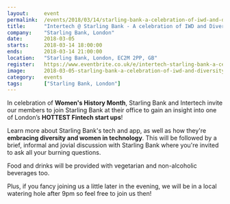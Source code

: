 ```yaml
---
layout: 	event
permalink:	/events/2018/03/14/starling-bank-a-celebration-of-iwd-and-diversity-in-technology-finance
title:		"Intertech @ Starling Bank - A celebration of IWD and Diversity in Technology & Finance"
company:	"Starling Bank, London"
date:		2018-03-05
starts:		2018-03-14 18:00:00
ends: 		2018-03-14 21:00:00
location:	"Starling Bank, London, EC2M 2PP, GB"
register:	https://www.eventbrite.co.uk/e/intertech-starling-bank-a-celebration-of-iwd-and-diversity-in-technology-finance-tickets-43864956265
image: 		2018-03-05-starling-bank-a-celebration-of-iwd-and-diversity-in-technology-finance.jpg
category:	events
tags:		["Starling Bank, London"]
---
```


In celebration of <b>Women's History Month</b>, Starling Bank and Intertech invite our members to join Starling Bank at their office to gain an insight into one of London’s <b>HOTTEST Fintech start ups</b>! 

Learn more about Starling Bank's tech and app, as well as how they're <b>embracing diversity and women in technology</b>. This will be followed by a brief, informal and jovial discussion with Starling Bank where you're invited to ask all your burning questions. 

Food and drinks will be provided with vegetarian and non-alcoholic beverages too. 

Plus, if you fancy joining us a little later in the evening, we will be in a local watering hole after 9pm so feel free to join us then!
